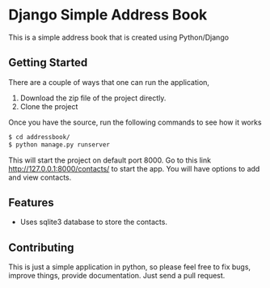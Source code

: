 # Django Simple Address Book
This is a simple address book that is created using Python/Django

## Getting Started

There are a couple of ways that one can run the application,
1. Download the zip file of the project directly.
2. Clone the project

Once you have the source, run the following commands to see how it works

```bash
$ cd addressbook/
$ python manage.py runserver
```

This will start the project on default port 8000. Go to this link http://127.0.0.1:8000/contacts/ to start the app. You will have options to add and view contacts.

## Features

* Uses sqlite3 database to store the contacts.

## Contributing

This is just a simple application in python, so please feel free to fix bugs, improve things, provide documentation. Just send a pull request.

